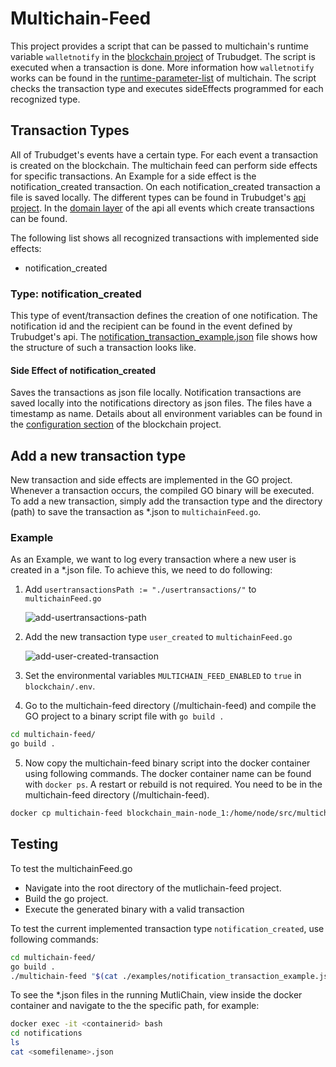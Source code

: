 # Multichain-Feed

This project provides a script that can be passed to multichain's runtime variable `walletnotify` in the [blockchain project](https://github.com/openkfw/TruBudget/tree/main/blockchain) of Trubudget. The script is executed when a transaction is done. More information how `walletnotify` works can be found in the [runtime-parameter-list](https://www.multichain.com/developers/runtime-parameters/) of multichain.
The script checks the transaction type and executes sideEffects programmed for each recognized type.

## Transaction Types

All of Trubudget's events have a certain type. For each event a transaction is created on the blockchain. The multichain feed can perform side effects for specific transactions. An Example for a side effect is the notification_created transaction. On each notification_created transaction a file is saved locally. The different types can be found in Trubudget's [api project](https://github.com/openkfw/TruBudget/tree/main/api). In the [domain layer](https://github.com/openkfw/TruBudget/tree/main/api/src/service/domain#events) of the api all events which create transactions can be found.

The following list shows all recognized transactions with implemented side effects:

- notification_created

### Type: notification_created

This type of event/transaction defines the creation of one notification. The notification id and the recipient can be found in the event defined by Trubudget's api. The [notification_transaction_example.json](./examples/notification_transaction_example.json) file shows how the structure of such a transaction looks like.

#### Side Effect of notification_created

Saves the transactions as json file locally. Notification transactions are saved locally into the notifications directory as json files. The files have a timestamp as name. Details about all environment variables can be found in the [configuration section](https://github.com/openkfw/TruBudget/tree/main/blockchain#configuration) of the blockchain project.

## Add a new transaction type

New transaction and side effects are implemented in the GO project. Whenever a transaction occurs, the compiled GO binary will be executed. To add a new transaction, simply add the transaction type and the directory (path) to save the transaction as \*.json to `multichainFeed.go`.

### Example

As an Example, we want to log every transaction where a new user is created in a \*.json file. To achieve this, we need to do following:

1. Add `usertransactionsPath := "./usertransactions/"` to `multichainFeed.go`

   ![add-usertransactions-path](./doc/images/add-usertransactions-path.JPG)

2. Add the new transaction type `user_created` to `multichainFeed.go`

   ![add-user-created-transaction](./doc/images/add-user-created-transaction.JPG)

3. Set the environmental variables `MULTICHAIN_FEED_ENABLED` to `true` in `blockchain/.env`.

4. Go to the multichain-feed directory (/multichain-feed) and compile the GO project to a binary script file with `go build .`

```bash
cd multichain-feed/
go build .
```

5. Now copy the multichain-feed binary script into the docker container using following commands. The docker container name can be found with `docker ps`. A restart or rebuild is not required. You need to be in the multichain-feed directory (/multichain-feed).

```bash
docker cp multichain-feed blockchain_main-node_1:/home/node/src/multichain-feed/multichain-feed
```

## Testing

To test the multichainFeed.go

- Navigate into the root directory of the mutlichain-feed project.
- Build the go project.
- Execute the generated binary with a valid transaction

To test the current implemented transaction type `notification_created`, use following commands:

```bash
cd multichain-feed/
go build .
./multichain-feed "$(cat ./examples/notification_transaction_example.json)"
```

To see the \*.json files in the running MutliChain, view inside the docker container and navigate to the the specific path, for example:

```bash
docker exec -it <containerid> bash
cd notifications
ls
cat <somefilename>.json
```
